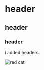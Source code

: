 # header
## header
### header

i added headers

![red cat](https://media.istockphoto.com/id/1443562748/pl/zdj%C4%99cie/s%C5%82odki-kot-imbirowy.jpg?s=612x612&w=0&k=20&c=PBROZyqdw6WwkX_8bn4NbeVA8XLDhdzM_GrNgJg1xQ8=)
